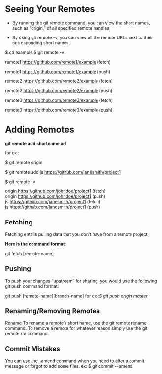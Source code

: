 # Seeing Your Remotes
* By running the git remote command, you can view the short names, such as “origin,” of all specified remote handles.

* By using git remote -v, you can view all the remote URLs next to their corresponding short names.


$ cd example
$ git remote -v

remote1 https://github.com/remote1/example (fetch)

remote1 https://github.com/remote1/example (push)

remote2 https://github.com/remote2/example (fetch)

remote2 https://github.com/remote2/example (push)

remote3 https://github.com/remote3/example (fetch)

remote3 https://github.com/remote3/example (push)

# Adding Remotes

**git remote add shortname url**

for ex :

$ git remote origin

$ git remote add js https://github.com/janesmith/project1

$ git remote -v 

origin https://github.com/johndoe/project1 (fetch)  
origin https://github.com/johndoe/project1 (push)  
js     https://github.com/janesmith/project1 (fetch)  
js     https://github.com/janesmith/project1 (push)  

## Fetching

Fetching entails pulling data that you don’t have from a remote project.

**Here is the command format:**

git fetch [remote-name]

## Pushing
To push your changes “upstream” for sharing, you would use the following git push command format:

git push [remote-name][branch-name] for ex :*$ git push origin master*

## Renaming/Removing Remotes
Rename
To rename a remote’s short name, use the git remote rename command.
To remove a remote for whatever reason simply use the git remote rm command.

## Commit Mistakes
You can use the –amend command when you need to alter a commit message or forgot to add some files.
ex:
$ git commit --amend
